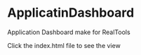 # ApplicatinDashboard
Application Dashboard make for RealTools

Click the index.html file to see the view

